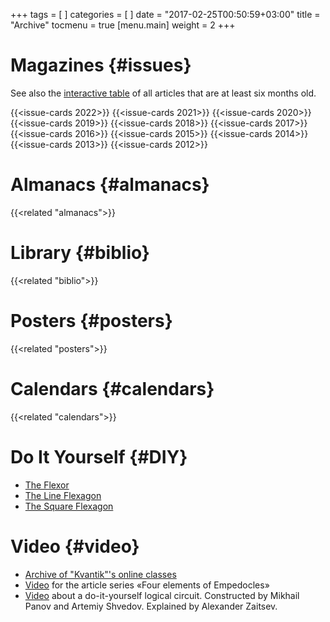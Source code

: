 +++
tags = [
]
categories = [
]
date = "2017-02-25T00:50:59+03:00"
title = "Archive"
tocmenu = true
[menu.main]
    weight = 2
+++



# Magazines {#issues}
See also the [interactive table](http://old.kvantik.com/art/index.html) of all articles that are at least six months old.

{{<issue-cards 2022>}}
{{<issue-cards 2021>}}
{{<issue-cards 2020>}}
{{<issue-cards 2019>}}
{{<issue-cards 2018>}}
{{<issue-cards 2017>}}
{{<issue-cards 2016>}}
{{<issue-cards 2015>}}
{{<issue-cards 2014>}}
{{<issue-cards 2013>}}
{{<issue-cards 2012>}}

# Almanacs {#almanacs}

{{<related "almanacs">}}

# Library {#biblio}

{{<related "biblio">}}

# Posters {#posters}

{{<related "posters">}}

# Calendars {#calendars}
{{<related "calendars">}}


# Do It Yourself {#DIY}

- [The Flexor](/extra/flexor.pdf)
- [The Line Flexagon](/extra/flexagon_short.pdf)
- [The Square Flexagon](/extra/flexagon_square.pdf)

# Video {#video}

- [Archive of "Kvantik"'s online classes](/online)
- [Video](http://www.youtube.com/playlist?list=PLrjlKdQ24UtJOU_hY7W1OVtUhEIgy4Miw) for the article series «Four elements of Empedocles»
- [Video](http://zadachi.mccme.ru/misc/adpk/) about a do-it-yourself logical circuit. Constructed by Mikhail Panov and Artemiy Shvedov. Explained by Alexander Zaitsev.
